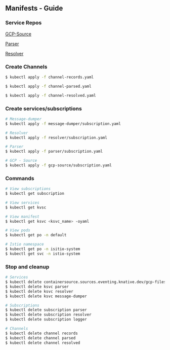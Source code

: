 ## Manifests - Guide

### Service Repos
[GCP-Source](https://github.com/knative-pdc-2019-ad/gcp-filesource-demo)

[Parser](https://github.com/knative-pdc-2019-ad/parser-demo)

[Resolver](https://github.com/knative-pdc-2019-ad/resolver-demo)



### Create Channels
```sh
$ kubectl apply -f channel-records.yaml

$ kubectl apply -f channel-parsed.yaml

$ kubectl apply -f channel-resolved.yaml
```


### Create services/subscriptions
```sh
# Message-dumper
$ kubectl apply -f message-dumper/subscription.yaml

# Resolver
$ kubectl apply -f resolver/subscription.yaml

# Parser
$ kubectl apply -f parser/subscription.yaml

# GCP - Source
$ kubectl apply -f gcp-source/subscription.yaml
```


### Commands
```sh
# View subscriptions
$ kubectl get subscription

# View services
$ kubectl get kvsc

# View manifest
$ kubectl get ksvc <ksvc_name> -oyaml

# View pods
$ kubectl get po -n default

# Istio namespace
$ kubectl get po -n isitio-system
$ kubectl get svc -n istio-system
```


### Stop and cleanup
```sh
# Services
$ kubectl delete containersource.sources.eventing.knative.dev/gcp-filesource
$ kubectl delete ksvc parser
$ kubectl delete ksvc resolver
$ kubectl delete ksvc message-dumper

# Subscriptions
$ kubectl delete subscription parser
$ kubectl delete subscription resolver
$ kubectl delete subscription logger

# Channels
$ kubectl delete channel records
$ kubectl delete channel parsed
$ kubectl delete channel resolved
```

